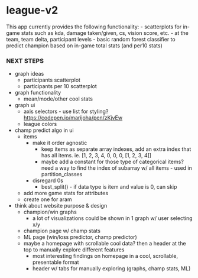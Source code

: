 # league-v2

This app currently provides the following functionality:
    - scatterplots for in-game stats such as kda, damage taken/given, cs, vision score, etc.
        - at the team, team delta, participant levels
    - basic random forest classifier to predict champion based on in-game total stats (and per10 stats)

### NEXT STEPS
- graph ideas
    - participants scatterplot
    - participants per 10 scatterplot
- graph functionality
    - mean/mode/other cool stats
- graph ui
    - axis selectors - use list for styling? https://codepen.io/marijoha/pen/zKjvEw
    - league colors
- champ predict algo in ui
    - items
        - make it order agnostic
            - keep items as separate array indexes, add an extra index that has all items. ie. [1, 2, 3, 4, 0, 0, 0, [1, 2, 3, 4]]
            - maybe add a constant for those type of categorical items? need a way to find the index of subarray w/ all items - used in partition_classes
        - disregard 0s
            - best_split() - if data type is item and value is 0, can skip
    - add more game stats for attributes
    - create one for aram
- think about website purpose & design
    - champion/win graphs
        - a lot of visualizations could be shown in 1 graph w/ user selecting x/y
    - champion page w/ champ stats
    - ML page (win/loss predictor, champ predictor)
    - maybe a homepage with scrollable cool data? then a header at the top to manually explore different features
        - most interesting findings on homepage in a cool, scrollable, presentable format
        - header w/ tabs for manually exploring (graphs, champ stats, ML)

